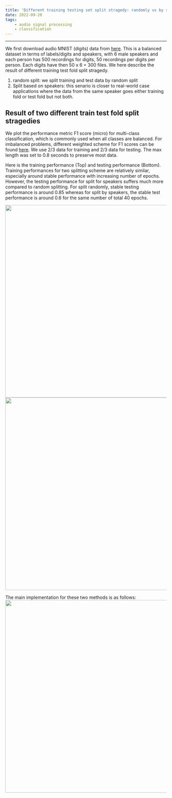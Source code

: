 ```yaml
---
title: 'Different training testing set split stragedy: randomly vs by speakers'
date: 2022-09-20
tags:
    - audio signal processing
    - classification
---
```


---

<!--
Audio MNIST data description and statistic analysis on durations
---
-->
We first download audio MNIST (digits) data from [here](https://www.kaggle.com/datasets/alanchn31/free-spoken-digits).  This is a balanced dataset in terms of labels/digits and speakers, with 6 male speakers and each person has 500 recordings for digits, 50 recordings per digits per person. Each digits have then 50 x 6 = 300 files.
We here describe the result of different training test fold split stragedy.

1. random split: we split training and test data by random split 
2. Split based on speakers: this senario is closer to real-world case applications where the data from the same speaker goes either training fold or test fold but not both.

Result of two different train test fold split stragedies
---


We plot the performance metric F1 score (micro) for multi-class classification, which is commonly used when all classes are balanced. For imbalanced problems, different weighted scheme for F1 scores can be found [here](https://towardsdatascience.com/micro-macro-weighted-averages-of-f1-score-clearly-explained-b603420b292f). We use 2/3 data for training and 2/3 data for testing. The max length was set to 0.8 seconds to preserve most data.

Here is the training performance (Top) and testing performance (Bottom). Training performances for two splitting scheme are relatively similar, especially around stable performance with increasing number of epochs. However, the testing performance for split for speakers suffers much more compared to random splitting. For split randomly, stable testing performance is around 0.85 whereas for split by speakers, the stable test performance is around 0.6 for the same number of total 40 epochs.

<img src='figures/two_train_test_split_methods_train.png' width = '600'>



<img src='figures/two_train_test_split_methods_test.png' width = '600'>



The main implementation for these two methods is as follows:
<img src='figures/train_test_split_methods.PNG' width = '600'>

